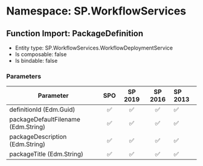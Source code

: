 # Namespace: SP.WorkflowServices

## Function Import: PackageDefinition

- Entity type: SP.WorkflowServices.WorkflowDeploymentService
- Is composable: false
- Is bindable: false

### Parameters

Parameter | SPO | SP 2019 | SP 2016 | SP 2013
----------|:---:|:-------:|:-------:|:-------
definitionId (Edm.Guid) | ✅ | ✅ | ✅ | ✅
packageDefaultFilename (Edm.String) | ✅ | ✅ | ✅ | ✅
packageDescription (Edm.String) | ✅ | ✅ | ✅ | ✅
packageTitle (Edm.String) | ✅ | ✅ | ✅ | ✅